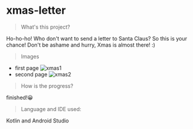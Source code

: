 # xmas-letter

> What's this project?

Ho-ho-ho! 
Who don't want to send a letter to Santa Claus?
So this is your chance! Don't be ashame and hurry, Xmas is almost there! :)


> Images
- first page
![xmas1](https://user-images.githubusercontent.com/115952183/201541570-08fc5729-3920-456a-966a-45f5d168d6b5.png)
- second page
![xmas2](https://user-images.githubusercontent.com/115952183/201541578-a13bd01b-fc50-4504-a623-76c50c89fe54.png)

> How is the progress?

finished!😀


> Language and IDE used:

Kotlin and Android Studio
